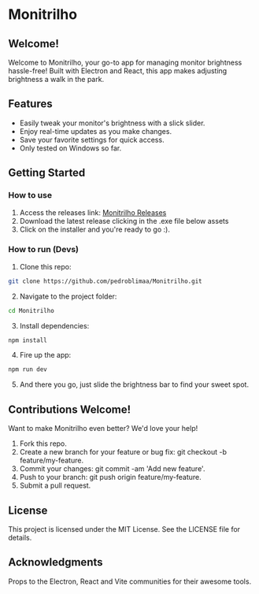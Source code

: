 # Monitrilho

## Welcome!

Welcome to Monitrilho, your go-to app for managing monitor brightness hassle-free! Built with Electron and React, this app makes adjusting brightness a walk in the park.

## Features 

- Easily tweak your monitor's brightness with a slick slider.
- Enjoy real-time updates as you make changes.
- Save your favorite settings for quick access.
- Only tested on Windows so far.


## Getting Started

### How to use

  1. Access the releases link: [Monitrilho Releases](https://github.com/pedroblimaa/Monitrilho/releases)
  2. Download the latest release clicking in the .exe file below assets
  3. Click on the installer and you're ready to go :).

### How to run (Devs)

  1. Clone this repo:
  ```bash
  git clone https://github.com/pedroblimaa/Monitrilho.git
  ```

  2. Navigate to the project folder:
  ```bash
  cd Monitrilho
  ```

  3. Install dependencies:
  ```bash
  npm install
  ```

  4. Fire up the app:
  ```bash
  npm run dev
  ```
  5. And there you go, just slide the brightness bar to find your sweet spot.

## Contributions Welcome!
Want to make Monitrilho even better? We'd love your help!

1. Fork this repo.
2. Create a new branch for your feature or bug fix: git checkout -b feature/my-feature.
3. Commit your changes: git commit -am 'Add new feature'.
4. Push to your branch: git push origin feature/my-feature.
5. Submit a pull request.

## License
This project is licensed under the MIT License. See the LICENSE file for details.

## Acknowledgments
Props to the Electron, React and Vite communities for their awesome tools.
